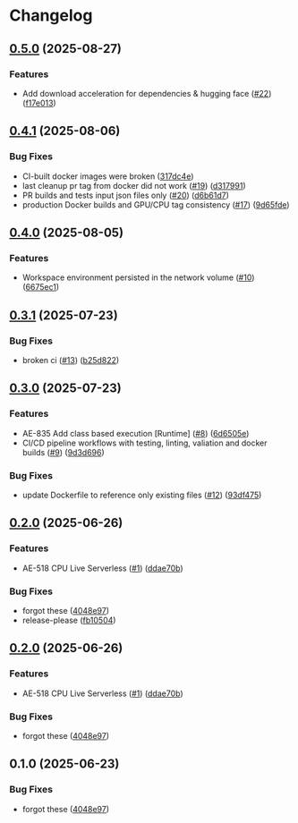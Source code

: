 # Changelog

## [0.5.0](https://github.com/runpod-workers/worker-tetra/compare/v0.4.1...v0.5.0) (2025-08-27)


### Features

* Add download acceleration for dependencies & hugging face ([#22](https://github.com/runpod-workers/worker-tetra/issues/22)) ([f17e013](https://github.com/runpod-workers/worker-tetra/commit/f17e013263605758f17360abe684fa3de8c2f89e))

## [0.4.1](https://github.com/runpod-workers/worker-tetra/compare/v0.4.0...v0.4.1) (2025-08-06)


### Bug Fixes

* CI-built docker images were broken ([317dc4e](https://github.com/runpod-workers/worker-tetra/commit/317dc4ec505f6e6cd59f61974342471a20b46467))
* last cleanup pr tag from docker did not work ([#19](https://github.com/runpod-workers/worker-tetra/issues/19)) ([d317991](https://github.com/runpod-workers/worker-tetra/commit/d3179910dd9febba149afaae3362011b859ee206))
* PR builds and tests input json files only ([#20](https://github.com/runpod-workers/worker-tetra/issues/20)) ([d6b61d7](https://github.com/runpod-workers/worker-tetra/commit/d6b61d7a0c5bd4da546f37757dec4166679fa631))
* production Docker builds and GPU/CPU tag consistency ([#17](https://github.com/runpod-workers/worker-tetra/issues/17)) ([9d65fde](https://github.com/runpod-workers/worker-tetra/commit/9d65fdeb1d4e373cea009cfe09d7d69d60407497))

## [0.4.0](https://github.com/runpod-workers/worker-tetra/compare/v0.3.1...v0.4.0) (2025-08-05)


### Features

* Workspace environment persisted in the network volume  ([#10](https://github.com/runpod-workers/worker-tetra/issues/10)) ([6675ec1](https://github.com/runpod-workers/worker-tetra/commit/6675ec1c52cc453be450684ce49ba4bea0d8ea2b))

## [0.3.1](https://github.com/runpod-workers/worker-tetra/compare/v0.3.0...v0.3.1) (2025-07-23)


### Bug Fixes

* broken ci ([#13](https://github.com/runpod-workers/worker-tetra/issues/13)) ([b25d822](https://github.com/runpod-workers/worker-tetra/commit/b25d8220ef0389dea6a83fd9a4450be459e79244))

## [0.3.0](https://github.com/runpod-workers/worker-tetra/compare/v0.2.0...v0.3.0) (2025-07-23)


### Features

* AE-835 Add class based execution [Runtime] ([#8](https://github.com/runpod-workers/worker-tetra/issues/8)) ([6d6505e](https://github.com/runpod-workers/worker-tetra/commit/6d6505ebdd749dff45dd52cb18b93da9330fe5ab))
* CI/CD pipeline workflows with testing, linting, valiation and docker builds ([#9](https://github.com/runpod-workers/worker-tetra/issues/9)) ([9d3d696](https://github.com/runpod-workers/worker-tetra/commit/9d3d69698238718ab64675b335630caf3c186526))


### Bug Fixes

* update Dockerfile to reference only existing files ([#12](https://github.com/runpod-workers/worker-tetra/issues/12)) ([93df475](https://github.com/runpod-workers/worker-tetra/commit/93df4756bea1c60adae9063cd2426ea230f3b7d5))

## [0.2.0](https://github.com/runpod-workers/worker-tetra/compare/v0.1.1...v0.2.0) (2025-06-26)


### Features

* AE-518 CPU Live Serverless ([#1](https://github.com/runpod-workers/worker-tetra/issues/1)) ([ddae70b](https://github.com/runpod-workers/worker-tetra/commit/ddae70b52e3ba261d2986e6485df6ec6307db368))


### Bug Fixes

* forgot these ([4048e97](https://github.com/runpod-workers/worker-tetra/commit/4048e977fffe46363cdd9baafaea18188b5d9e6f))
* release-please ([fb10504](https://github.com/runpod-workers/worker-tetra/commit/fb10504670459b272e12f49f8f77df23f3c0e8fe))

## [0.2.0](https://github.com/runpod-workers/worker-tetra/compare/v0.1.0...v0.2.0) (2025-06-26)


### Features

* AE-518 CPU Live Serverless ([#1](https://github.com/runpod-workers/worker-tetra/issues/1)) ([ddae70b](https://github.com/runpod-workers/worker-tetra/commit/ddae70b52e3ba261d2986e6485df6ec6307db368))


### Bug Fixes

* forgot these ([4048e97](https://github.com/runpod-workers/worker-tetra/commit/4048e977fffe46363cdd9baafaea18188b5d9e6f))

## 0.1.0 (2025-06-23)


### Bug Fixes

* forgot these ([4048e97](https://github.com/runpod-workers/worker-tetra/commit/4048e977fffe46363cdd9baafaea18188b5d9e6f))
